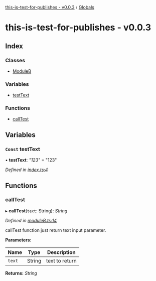 [this-is-test-for-publishes - v0.0.3](README.md) › [Globals](globals.md)

# this-is-test-for-publishes - v0.0.3

## Index

### Classes

* [ModuleB](classes/moduleb.md)

### Variables

* [testText](globals.md#const-testtext)

### Functions

* [callTest](globals.md#calltest)

## Variables

### `Const` testText

• **testText**: *"123"* = "123"

*Defined in [index.ts:4](https://github.com/cshyeon/typescript-npm-package-boilerplate/blob/1fca2e5/src/index.ts#L4)*

## Functions

###  callTest

▸ **callTest**(`text`: String): *String*

*Defined in [moduleB.ts:14](https://github.com/cshyeon/typescript-npm-package-boilerplate/blob/1fca2e5/src/moduleB.ts#L14)*

callTest function just return text input parameter.

**Parameters:**

Name | Type | Description |
------ | ------ | ------ |
`text` | String | text to return  |

**Returns:** *String*
